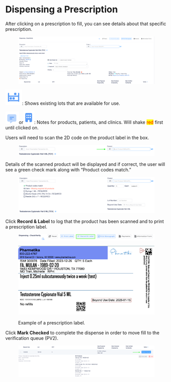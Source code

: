 # Dispensing a Prescription

After clicking on a prescription to fill, you can see details about that specific prescription.

<figure><img src="../../.gitbook/assets/image (366).png" alt=""><figcaption></figcaption></figure>

![](<../../.gitbook/assets/image (368).png>): Shows existing lots that are available for use.

![](<../../.gitbook/assets/image (369).png>)or![](<../../.gitbook/assets/image (370).png>): Notes for products, patients, and clinics. Will shake <mark style="color:red;">red</mark> first until clicked on.

Users will need to scan the 2D code on the product label in the box.

<figure><img src="../../.gitbook/assets/image259.png" alt=""><figcaption></figcaption></figure>

Details of the scanned product will be displayed and if correct, the user will see a green check mark along with “Product codes match.”

<figure><img src="../../.gitbook/assets/image (378).png" alt=""><figcaption></figcaption></figure>

Click **Record & Label** to log that the product has been scanned and to print a prescription label.

<figure><img src="../../.gitbook/assets/image (380).png" alt=""><figcaption></figcaption></figure>

<figure><img src="../../.gitbook/assets/image (379).png" alt=""><figcaption><p>Example of a prescription label.</p></figcaption></figure>

Click **Mark Checked** to complete the dispense in order to move fill to the verification queue (PV2).

<figure><img src="../../.gitbook/assets/image (381).png" alt=""><figcaption></figcaption></figure>

